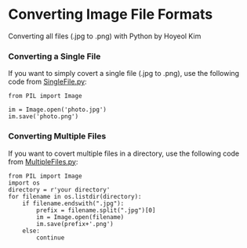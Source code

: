 # Converting Image File Formats
Converting all files (.jpg to .png) with Python by Hoyeol Kim

### Converting a Single File
If you want to simply covert a single file (.jpg to .png), use the following code from [SingleFile.py](https://github.com/elibooklover/ConvertingPhotos/blob/master/SingleFile.py):

```python3
from PIL import Image

im = Image.open('photo.jpg')
im.save('photo.png')
```

### Converting Multiple Files
If you want to covert multiple files in a directory, use the following code from [MultipleFiles.py](https://github.com/elibooklover/ConvertingPhotos/blob/master/MultipleFiles.py):

```python3
from PIL import Image
import os
directory = r'your directory'
for filename in os.listdir(directory):
    if filename.endswith(".jpg"):
        prefix = filename.split(".jpg")[0]
        im = Image.open(filename)
        im.save(prefix+'.png')
    else:
        continue
```
